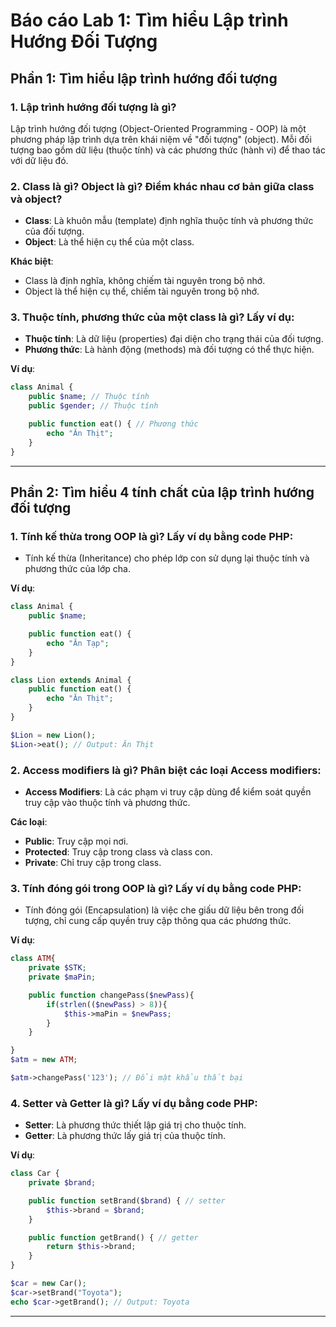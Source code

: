 
# Báo cáo Lab 1: Tìm hiểu Lập trình Hướng Đối Tượng

## Phần 1: Tìm hiểu lập trình hướng đối tượng

### 1. Lập trình hướng đối tượng là gì?
Lập trình hướng đối tượng (Object-Oriented Programming - OOP) là một phương pháp lập trình dựa trên khái niệm về "đối tượng" (object). Mỗi đối tượng bao gồm dữ liệu (thuộc tính) và các phương thức (hành vi) để thao tác với dữ liệu đó.

### 2. Class là gì? Object là gì? Điểm khác nhau cơ bản giữa class và object?
- **Class**: Là khuôn mẫu (template) định nghĩa thuộc tính và phương thức của đối tượng.
- **Object**: Là thể hiện cụ thể của một class.

**Khác biệt**:
- Class là định nghĩa, không chiếm tài nguyên trong bộ nhớ.
- Object là thể hiện cụ thể, chiếm tài nguyên trong bộ nhớ.

### 3. Thuộc tính, phương thức của một class là gì? Lấy ví dụ:
- **Thuộc tính**: Là dữ liệu (properties) đại diện cho trạng thái của đối tượng.
- **Phương thức**: Là hành động (methods) mà đối tượng có thể thực hiện.

**Ví dụ**:
```php
class Animal {
    public $name; // Thuộc tính
    public $gender; // Thuộc tính

    public function eat() { // Phương thức
        echo "Ăn Thịt";
    }
}
```

---

## Phần 2: Tìm hiểu 4 tính chất của lập trình hướng đối tượng

### 1. Tính kế thừa trong OOP là gì? Lấy ví dụ bằng code PHP:
- Tính kế thừa (Inheritance) cho phép lớp con sử dụng lại thuộc tính và phương thức của lớp cha.

**Ví dụ**:
```php
class Animal {
    public $name;

    public function eat() {
        echo "Ăn Tạp";
    }
}

class Lion extends Animal {
    public function eat() {
        echo "Ăn Thịt";
    }
}

$Lion = new Lion();
$Lion->eat(); // Output: Ăn Thịt
```

### 2. Access modifiers là gì? Phân biệt các loại Access modifiers:
- **Access Modifiers**: Là các phạm vi truy cập dùng để kiểm soát quyền truy cập vào thuộc tính và phương thức.

**Các loại**:
- **Public**: Truy cập mọi nơi.
- **Protected**: Truy cập trong class và class con.
- **Private**: Chỉ truy cập trong class.

### 3. Tính đóng gói trong OOP là gì? Lấy ví dụ bằng code PHP:
- Tính đóng gói (Encapsulation) là việc che giấu dữ liệu bên trong đối tượng, chỉ cung cấp quyền truy cập thông qua các phương thức.

**Ví dụ**:
```php
class ATM{
    private $STK;
    private $maPin;

    public function changePass($newPass){
        if(strlen(($newPass) > 8)){
            $this->maPin = $newPass;
        }
    }

}
$atm = new ATM;

$atm->changePass('123'); // Đổi mật khẩu thất bại
```

### 4. Setter và Getter là gì? Lấy ví dụ bằng code PHP:
- **Setter**: Là phương thức thiết lập giá trị cho thuộc tính.
- **Getter**: Là phương thức lấy giá trị của thuộc tính.

**Ví dụ**:
```php
class Car {
    private $brand;

    public function setBrand($brand) { // setter
        $this->brand = $brand;
    }

    public function getBrand() { // getter
        return $this->brand;
    }
}

$car = new Car();
$car->setBrand("Toyota");
echo $car->getBrand(); // Output: Toyota
```

---
